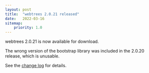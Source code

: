 ```yaml
---
layout: post
title:  "webtrees 2.0.21 released"
date:   2022-03-16
sitemap:
    priority: 1.0
---
```


webtrees 2.0.21 is now available for download.

The wrong version of the bootstrap library was included in the 2.0.20
release, which is unusable.

See the [change log](https://github.com/fisharebest/webtrees/compare/2.0.20...2.0.21) for details.

